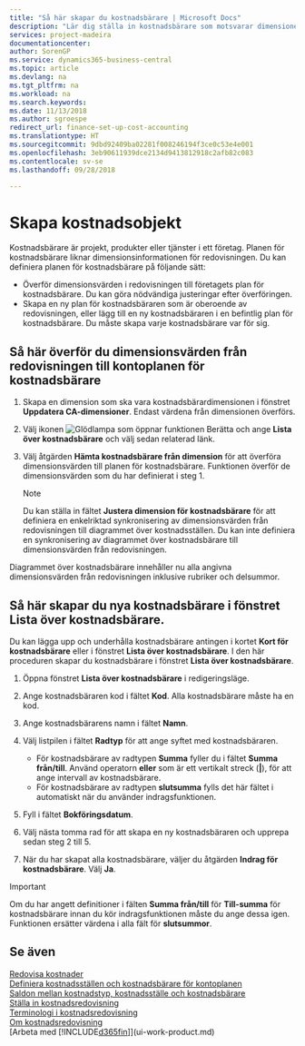 ```yaml
---
title: "Så här skapar du kostnadsbärare | Microsoft Docs"
description: "Lär dig ställa in kostnadsbärare som motsvarar dimensionerna för redovisningen."
services: project-madeira
documentationcenter: 
author: SorenGP
ms.service: dynamics365-business-central
ms.topic: article
ms.devlang: na
ms.tgt_pltfrm: na
ms.workload: na
ms.search.keywords: 
ms.date: 11/13/2018
ms.author: sgroespe
redirect_url: finance-set-up-cost-accounting
ms.translationtype: HT
ms.sourcegitcommit: 9dbd92409ba02281f008246194f3ce0c53e4e001
ms.openlocfilehash: 3eb90611939dce2134d9413812918c2afb82c083
ms.contentlocale: sv-se
ms.lasthandoff: 09/28/2018

---
```

# <a name="set-up-cost-objects"></a>Skapa kostnadsobjekt
Kostnadsbärare är projekt, produkter eller tjänster i ett företag. Planen för kostnadsbärare liknar dimensionsinformationen för redovisningen. Du kan definiera planen för kostnadsbärare på följande sätt:  

* Överför dimensionsvärden i redovisningen till företagets plan för kostnadsbärare. Du kan göra nödvändiga justeringar efter överföringen.  
* Skapa en ny plan för kostnadsbäraren som är oberoende av redovisningen, eller lägg till en ny kostnadsbäraren i en befintlig plan för kostnadsbärare. Du måste skapa varje kostnadsbärare var för sig.  

## <a name="to-transfer-dimension-values-from-the-general-ledger-to-the-chart-of-cost-objects"></a>Så här överför du dimensionsvärden från redovisningen till kontoplanen för kostnadsbärare  
1.  Skapa en dimension som ska vara kostnadsbärardimensionen i fönstret **Uppdatera CA-dimensioner**. Endast värdena från dimensionen överförs.  
2.  Välj ikonen ![Glödlampa som öppnar funktionen Berätta](media/ui-search/search_small.png "Berätta vad du vill göra") och ange **Lista över kostnadsbärare** och välj sedan relaterad länk.  
3.  Välj åtgärden **Hämta kostnadsbärare från dimension** för att överföra dimensionsvärden till planen för kostnadsbärare. Funktionen överför de dimensionsvärden som du har definierat i steg 1.  

    > [!NOTE]  
    >  Du kan ställa in fältet **Justera dimension för kostnadsbärare** för att definiera en enkelriktad synkronisering av dimensionsvärden från redovisningen till diagrammet över kostnadsställen. Du kan inte definiera en synkronisering av diagrammet över kostnadsbärare till dimensionsvärden från redovisningen.  

Diagrammet över kostnadsbärare innehåller nu alla angivna dimensionsvärden från redovisningen inklusive rubriker och delsummor.  

## <a name="to-create-new-cost-objects-in-the-chart-of-cost-objects-window"></a>Så här skapar du nya kostnadsbärare i fönstret Lista över kostnadsbärare.  
Du kan lägga upp och underhålla kostnadsbärare antingen i kortet **Kort för kostnadsbärare** eller i fönstret **Lista över kostnadsbärare**. I den här proceduren skapar du kostnadsbärare i fönstret **Lista över kostnadsbärare**.  

1.  Öppna fönstret **Lista över kostnadsbärare** i redigeringsläge.  
2.  Ange kostnadsbäraren kod i fältet **Kod**. Alla kostnadsbärare måste ha en kod.  
3.  Ange kostnadsbärarens namn i fältet **Namn**.  
4.  Välj listpilen i fältet **Radtyp** för att ange syftet med kostnadsbäraren.  

    * För kostnadsbärare av radtypen **Summa** fyller du i fältet **Summa från/till**. Använd operatorn **eller** som är ett vertikalt streck (**&#124;**), för att ange intervall av kostnadsbärare.  
    * För kostnadsbärare av radtypen **slutsumma** fylls det här fältet i automatiskt när du använder indragsfunktionen.  
5.  Fyll i fältet **Bokföringsdatum**.  
6.  Välj nästa tomma rad för att skapa en ny kostnadsbäraren och upprepa sedan steg 2 till 5.  
7.  När du har skapat alla kostnadsbärare, väljer du åtgärden **Indrag för kostnadsbärare**. Välj **Ja**.  

> [!IMPORTANT]  
>  Om du har angett definitioner i fälten **Summa från/till** för **Till-summa** för kostnadsbärare innan du kör indragsfunktionen måste du ange dessa igen. Funktionen ersätter värdena i alla fält för **slutsummor**.  

## <a name="see-also"></a>Se även  
[Redovisa kostnader](finance-manage-cost-accounting.md)  
[Definiera kostnadsställen och kostnadsbärare för kontoplanen](finance-defining-cost-centers-and-cost-objects-for-chart-of-accounts.md)   
[Saldon mellan kostnadstyp, kostnadsställe och kostnadsbärare](finance-balances-between-cost-type-cost-center-and-cost-object.md)   
[Ställa in kostnadsredovisning](finance-set-up-cost-accounting.md)   
[Terminologi i kostnadsredovisning](finance-terminology-in-cost-accounting.md)   
[Om kostnadsredovisning](finance-about-cost-accounting.md)  
[Arbeta med [!INCLUDE[d365fin](includes/d365fin_md.md)]](ui-work-product.md)

